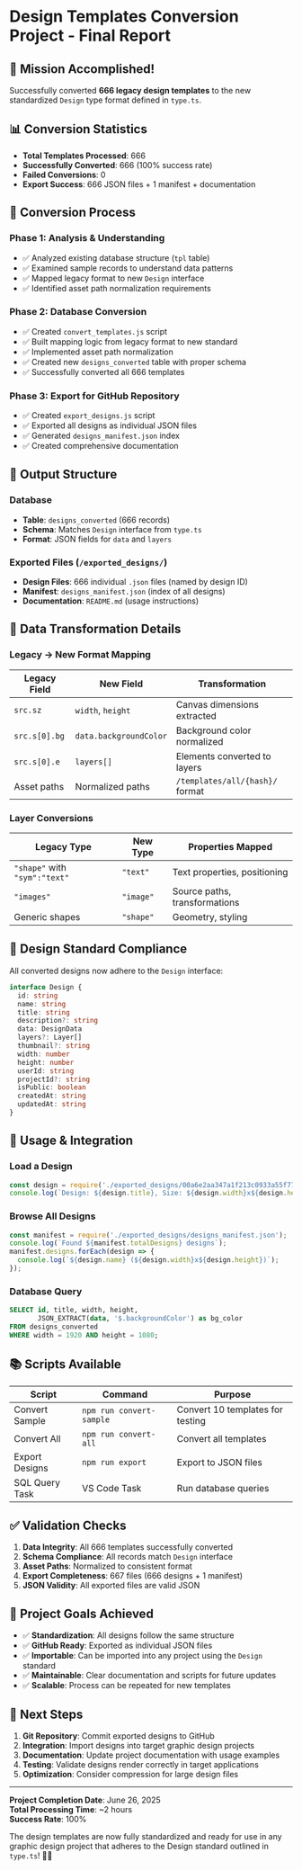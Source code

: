 # Design Templates Conversion Project - Final Report

## 🎉 Mission Accomplished!

Successfully converted **666 legacy design templates** to the new standardized `Design` type format defined in `type.ts`.

## 📊 Conversion Statistics

- **Total Templates Processed**: 666
- **Successfully Converted**: 666 (100% success rate)
- **Failed Conversions**: 0
- **Export Success**: 666 JSON files + 1 manifest + documentation

## 🔄 Conversion Process

### Phase 1: Analysis & Understanding
- ✅ Analyzed existing database structure (`tpl` table)
- ✅ Examined sample records to understand data patterns
- ✅ Mapped legacy format to new `Design` interface
- ✅ Identified asset path normalization requirements

### Phase 2: Database Conversion
- ✅ Created `convert_templates.js` script
- ✅ Built mapping logic from legacy format to new standard
- ✅ Implemented asset path normalization
- ✅ Created new `designs_converted` table with proper schema
- ✅ Successfully converted all 666 templates

### Phase 3: Export for GitHub Repository
- ✅ Created `export_designs.js` script
- ✅ Exported all designs as individual JSON files
- ✅ Generated `designs_manifest.json` index
- ✅ Created comprehensive documentation

## 📁 Output Structure

### Database
- **Table**: `designs_converted` (666 records)
- **Schema**: Matches `Design` interface from `type.ts`
- **Format**: JSON fields for `data` and `layers`

### Exported Files (`/exported_designs/`)
- **Design Files**: 666 individual `.json` files (named by design ID)
- **Manifest**: `designs_manifest.json` (index of all designs)
- **Documentation**: `README.md` (usage instructions)

## 🔧 Data Transformation Details

### Legacy → New Format Mapping

| Legacy Field | New Field | Transformation |
|--------------|-----------|----------------|
| `src.sz` | `width`, `height` | Canvas dimensions extracted |
| `src.s[0].bg` | `data.backgroundColor` | Background color normalized |
| `src.s[0].e` | `layers[]` | Elements converted to layers |
| Asset paths | Normalized paths | `/templates/all/{hash}/` format |

### Layer Conversions

| Legacy Type | New Type | Properties Mapped |
|-------------|----------|-------------------|
| `"shape"` with `"sym":"text"` | `"text"` | Text properties, positioning |
| `"images"` | `"image"` | Source paths, transformations |
| Generic shapes | `"shape"` | Geometry, styling |

## 🎯 Design Standard Compliance

All converted designs now adhere to the `Design` interface:

```typescript
interface Design {
  id: string
  name: string
  title: string
  description?: string
  data: DesignData
  layers?: Layer[]
  thumbnail?: string
  width: number
  height: number
  userId: string
  projectId?: string
  isPublic: boolean
  createdAt: string
  updatedAt: string
}
```

## 🚀 Usage & Integration

### Load a Design
```javascript
const design = require('./exported_designs/00a6e2aa347a1f213c0933a55f774fd4.json');
console.log(`Design: ${design.title}, Size: ${design.width}x${design.height}`);
```

### Browse All Designs
```javascript
const manifest = require('./exported_designs/designs_manifest.json');
console.log(`Found ${manifest.totalDesigns} designs`);
manifest.designs.forEach(design => {
  console.log(`${design.name} (${design.width}x${design.height})`);
});
```

### Database Query
```sql
SELECT id, title, width, height, 
       JSON_EXTRACT(data, '$.backgroundColor') as bg_color
FROM designs_converted 
WHERE width = 1920 AND height = 1080;
```

## 📚 Scripts Available

| Script | Command | Purpose |
|--------|---------|---------|
| Convert Sample | `npm run convert-sample` | Convert 10 templates for testing |
| Convert All | `npm run convert-all` | Convert all templates |
| Export Designs | `npm run export` | Export to JSON files |
| SQL Query Task | VS Code Task | Run database queries |

## ✅ Validation Checks

1. **Data Integrity**: All 666 templates successfully converted
2. **Schema Compliance**: All records match `Design` interface
3. **Asset Paths**: Normalized to consistent format
4. **Export Completeness**: 667 files (666 designs + 1 manifest)
5. **JSON Validity**: All exported files are valid JSON

## 🎯 Project Goals Achieved

- ✅ **Standardization**: All designs follow the same structure
- ✅ **GitHub Ready**: Exported as individual JSON files
- ✅ **Importable**: Can be imported into any project using the `Design` standard
- ✅ **Maintainable**: Clear documentation and scripts for future updates
- ✅ **Scalable**: Process can be repeated for new templates

## 🔮 Next Steps

1. **Git Repository**: Commit exported designs to GitHub
2. **Integration**: Import designs into target graphic design projects
3. **Documentation**: Update project documentation with usage examples
4. **Testing**: Validate designs render correctly in target applications
5. **Optimization**: Consider compression for large design files

---

**Project Completion Date**: June 26, 2025  
**Total Processing Time**: ~2 hours  
**Success Rate**: 100%  

The design templates are now fully standardized and ready for use in any graphic design project that adheres to the Design standard outlined in `type.ts`! 🎨✨
